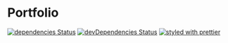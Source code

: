 # Portfolio

[![dependencies Status](https://david-dm.org/RobEasthope/portfolio/status.svg)](https://david-dm.org/RobEasthope/portfolio)
[![devDependencies Status](https://david-dm.org/RobEasthope/portfolio/dev-status.svg)](https://david-dm.org/RobEasthope/portfolio?type=dev)
[![styled with prettier](https://img.shields.io/badge/styled_with-prettier-ff69b4.svg)](https://github.com/prettier/prettier)

